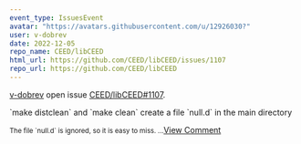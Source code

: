 ```yaml
---
event_type: IssuesEvent
avatar: "https://avatars.githubusercontent.com/u/12926030?"
user: v-dobrev
date: 2022-12-05
repo_name: CEED/libCEED
html_url: https://github.com/CEED/libCEED/issues/1107
repo_url: https://github.com/CEED/libCEED
---
```


<a href='https://github.com/v-dobrev' target='_blank'>v-dobrev</a> open issue <a href='https://github.com/CEED/libCEED/issues/1107' target='_blank'>CEED/libCEED#1107</a>.

<p>`make distclean` and `make clean` create a file `null.d` in the main directory</p><small>The file `null.d` is ignored, so it is easy to miss....</small><a href='https://github.com/CEED/libCEED/issues/1107' target='_blank'>View Comment</a>